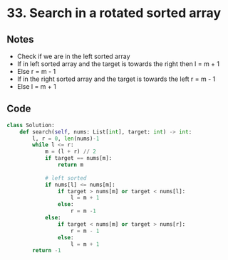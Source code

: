 # 33. Search in a rotated sorted array

## Notes
- Check if we are in the left sorted array
- If in left sorted array and the target is towards the right then l = m + 1
- Else r = m - 1
- If in the right sorted array and the target is towards the left r = m - 1
- Else l = m + 1

## Code 

```python
class Solution:
    def search(self, nums: List[int], target: int) -> int:
        l, r = 0, len(nums)-1
        while l <= r:
            m = (l + r) // 2
            if target == nums[m]:
                return m
            
            # left sorted
            if nums[l] <= nums[m]:
                if target > nums[m] or target < nums[l]:
                    l = m + 1
                else:
                    r = m -1
            else:
                if target < nums[m] or target > nums[r]:
                    r = m - 1
                else:
                    l = m + 1
        return -1
```